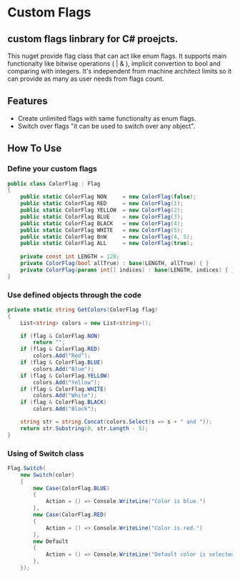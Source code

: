 # Custom Flags
## custom flags linbrary for C# proejcts.

This nuget provide flag class that can act like enum flags. It supports main functionalty like bitwise operations ( | &amp; ), implicit convertion to bool and comparing with integers. It's independent from machine architect limits so it can provide as many as user needs from flags count.


## Features

- Create unlimited flags with same functionalty as enum flags.
- Switch over flags "it can be used to switch over any object".


## How To Use
### Define your custom flags
```csharp
public class ColorFlag : Flag
{
    public static ColorFlag NON     = new ColorFlag(false);
    public static ColorFlag RED     = new ColorFlag(1);
    public static ColorFlag YELLOW  = new ColorFlag(2);
    public static ColorFlag BLUE    = new ColorFlag(3);
    public static ColorFlag BLACK   = new ColorFlag(4);
    public static ColorFlag WHITE   = new ColorFlag(5);
    public static ColorFlag BnW     = new ColorFlag(4, 5);
    public static ColorFlag ALL     = new ColorFlag(true);
    
    private const int LENGTH = 128;
    private ColorFlag(bool allTrue) : base(LENGTH, allTrue) { }
    private ColorFlag(params int[] indices) : base(LENGTH, indices) { }
}
```

### Use defined objects through the code
```csharp
private static string GetColors(ColorFlag flag)
{
    List<string> colors = new List<string>();

    if (flag & ColorFlag.NON)
        return "";
    if (flag & ColorFlag.RED)
        colors.Add("Red");
    if (flag & ColorFlag.BLUE)
        colors.Add("Blue");
    if (flag & ColorFlag.YELLOW)
        colors.Add("Yellow");
    if (flag & ColorFlag.WHITE)
        colors.Add("White");
    if (flag & ColorFlag.BLACK)
        colors.Add("Black");

    string str = string.Concat(colors.Select(s => s + " and "));
    return str.Substring(0, str.Length - 5);
}
```

### Using of Switch class
```csharp
Flag.Switch(
    new Switch(color)
    {
        new Case(ColorFlag.BLUE)
        {
            Action = () => Console.WriteLine("Color is blue.")
        },
        new Case(ColorFlag.RED)
        {
            Action = () => Console.WriteLine("Color is red.")
        },
        new Default
        {
            Action = () => Console.WriteLine("Default color is selected.")
        },
    });
```